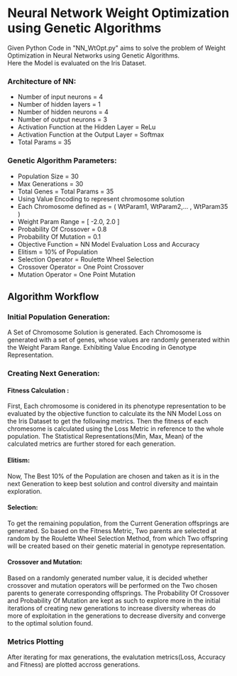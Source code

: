 # Neural Network Weight Optimization using Genetic Algorithms
  Given Python Code in "NN_WtOpt.py" aims to solve the problem of Weight Optimization in Neural Networks using Genetic Algorithms.  
  Here the Model is evaluated on the Iris Dataset. 
### Architecture of NN:
- Number of input neurons = 4
- Number of hidden layers = 1
- Number of hidden neurons = 4
- Number of output neurons = 3
- Activation Function at the Hidden Layer = ReLu
- Activation Function at the Output Layer = Softmax
- Total Params = 35
 
### Genetic Algorithm Parameters:
- Population Size = 30
- Max Generations = 30
- Total Genes = Total Params = 35
- Using Value Encoding to represent chromosome solution
- Each Chromosome defined as = ( WtParam1, WtParam2,... , WtParam35 )
- Weight Param Range = \[ -2.0, 2.0 \]
- Probability Of Crossover = 0.8
- Probability Of Mutation = 0.1
- Objective Function = NN Model Evaluation Loss and Accuracy
- Elitism = 10% of Population
- Selection Operator = Roulette Wheel Selection
- Crossover Operator = One Point Crossover
- Mutation Operator = One Point Mutation

## Algorithm Workflow
### Initial Population Generation:
A Set of Chromosome Solution is generated. Each Chromosome is generated with a set of genes, whose values are randomly generated within the Weight Param Range. Exhibiting Value Encoding in Genotype Representation.
### Creating Next Generation:
#### Fitness Calculation : 
First, Each chromosome is conidered in its phenotype representation to be evaluated by the objective function to calculate its the NN Model Loss 
on the Iris Dataset to get the following metrics. Then the fitness of each chromesome is calculated using the Loss Metric in reference to the whole population. 
The Statistical Representations(Min, Max, Mean) of the calculated metrics are further stored for each generation.
#### Elitism:
Now, The Best 10% of the Population are chosen and taken as it is in the next Generation to keep best solution and control diversity and maintain exploration.
#### Selection:
To get the remaining population, from the Current Generation offsprings are generated. So based on the Fitness Metric, Two parents are selected at random 
by the Roulette Wheel Selection Method, from which Two offspring will be created based on their genetic material in genotype representation. 
#### Crossover and Mutation:
Based on a randomly generated number value, it is decided whether crossover and mutation operators will be performed on the Two chosen parents to generate corresponding offsprings.
The Probability Of Crossover and Probability Of Mutation are kept as such to explore more in the initial iterations of creating new generations to increase diversity 
whereas do more of exploitation in the generations to decrease diversity and converge to the optimal solution found.

### Metrics Plotting
After iterating for max generations, the evalutation metrics(Loss, Accuracy and Fitness) are plotted accross generations.


